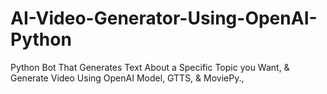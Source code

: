 # AI-Video-Generator-Using-OpenAI-Python
 Python Bot That Generates Text About a Specific Topic you Want, & Generate Video Using OpenAI Model, GTTS, & MoviePy., 
